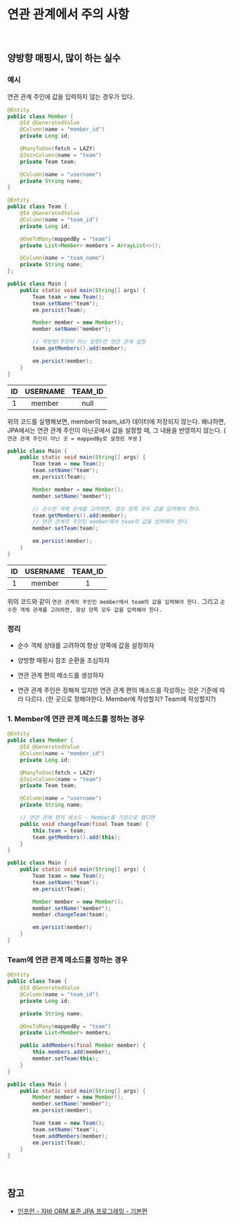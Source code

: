 # 연관 관계에서 주의 사항

<br>

## 양방향 매핑시, 많이 하는 실수

### 예시

연관 관계 주인에 값을 입력하지 않는 경우가 있다.

```java
@Entity
public class Member {
    @Id @GeneratedValue
    @Column(name = "member_id")
    private Long id;

    @ManyToOne(fetch = LAZY)
    @JoinColumn(name = "team")
    private Team team;

    @Column(name = "username")
    private String name;
}
```

```java
@Entity
public class Team {
    @Id @GeneratedValue
    @Column(name = "team_id")
    private Long id;

    @OneToMany(mappedBy = "team")
    private List<Member> members = ArrayList<>();

    @Column(name = "team_name")
    private String name;
};
```

```java
public class Main {
    public static void main(String[] args) {
        Team team = new Team();
        team.setName('team');
        em.persist(Team);

        Member member = new Member();
        member.setName('member');

        // 역방향(주인이 아닌 방향)만 연관 관계 설정
        team.getMembers().add(member);

        em.persist(member);
    }
}
```

| ID  | USERNAME | TEAM_ID |
| :-: | :------: | :-----: |
|  1  |  member  |  null   |

위의 코드를 실행해보면, member의 team_id가 데이터에 저장되지 않는다. 왜냐하면, JPA에서는 연관 관계 주인이 아닌곳에서 값을 설정할 때, 그 내용을 반영하지 않는다.
( `연관 관계 주인이 아닌 곳 = mappedBy로 설정된 부분` )

```java
public class Main {
    public static void main(String[] args) {
        Team team = new Team();
        team.setName('team');
        em.persist(Team);

        Member member = new Member();
        member.setName('member');

        // 순수한 객체 관계를 고려하면, 항상 양쪽 모두 값을 입력해야 한다.
        team.getMembers().add(member);
        // 연관 관계의 주인인 member에서 team의 값을 입력해야 한다.
        member.setTeam(team);

        em.persist(member);
    }
}
```

| ID  | USERNAME | TEAM_ID |
| :-: | :------: | :-----: |
|  1  |  member  |    1    |

위의 코드와 같이 `연관 관계의 주인인 member에서 team의 값을 입력해야 한다.` 그리고 `순수한 객체 관계를 고려하면, 항상 양쪽 모두 값을 입력해야 한다.`

### 정리

- 순수 객체 상태를 고려하여 항상 양쪽에 값을 설정하자

- 양방향 매핑시 참조 순환을 조심하자

- 연관 관계 편의 메소드를 생성하자

- 연관 관계 주인은 정해져 있지만 연관 관계 편의 메소드를 작성하는 것은 기준에 따라 다르다. (한 곳으로 정해야한다. Member에 작성할지? Team에 작성할지?)

### 1. Member에 연관 관계 메소드를 정하는 경우

```java
@Entity
public class Member {
    @Id @GeneratedValue
    @Column(name = "member_id")
    private Long id;

    @ManyToOne(fetch = LAZY)
    @JoinColumn(name = "team")
    private Team team;

    @Column(name = "username")
    private String name;

    // 연관 관계 편의 메소드 - Member를 기준으로 했다면
    public void changeTeam(final Team team) {
        this.team = team;
        team.getMembers().add(this);
    }
}

public class Main {
    public static void main(String[] args) {
        Team team = new Team();
        team.setName('team');
        em.persist(Team);

        Member member = new Member();
        member.setName('member');
        member.changeTeam(team);

        em.persist(member);
    }
}
```

### Team에 연관 관계 메소드를 정하는 경우

```java
@Entity
public class Team {
    @Id @GeneratedValue
    @Column(name = "team_id")
    private Long id;

    private String name;

    @OneToMany(mappedBy = "team")
    private List<Member> members;

    public addMembers(final Member member) {
        this.members.add(member);
        member.setTeam(this);
    }
}

public class Main {
    public static void main(String[] args) {
        Member member = new Member();
        member.setName('member');
        em.persist(member);

        Team team = new Team();
        team.setName('team');
        team.addMembers(member);
        em.persist(Team);
    }
}
```

<br>

## 참고

- [인프런 - 자바 ORM 표준 JPA 프로그래밍 - 기본편](https://www.inflearn.com/course/ORM-JPA-Basic/dashboard)
